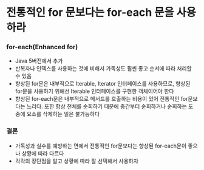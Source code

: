 # 전통적인 for 문보다는 for-each 문을 사용하라

### for-each(Enhanced for)
  - Java 5버전에서 추가
  - 반복자나 인덱스를 사용하는 것에 비해서 가독성도 훨씬 좋고 순서에 따라 처리할 수 있음
  - 향상된 for문은 내부적으로 Iterable, Iterator 인터페이스를 사용하므로, 향상된 for문을 사용하기 위해선 Iterable 인터페이스를 구현한 객체이어야 한다
  - 향상된 for-each문은 내부적으로 메서드를 호출하는 비용이 있어 전통적인 for문보다는 느리다. 또한 항상 전체를 순회하기 때문에 중간부터 순회하거나 순회하는 도중에 요소를 삭제하는 일은 불가능하다

### 결론
  - 가독성과 실수를 예방하는 면에서 전통적인 for문보다는 향상된 for-each문이 좋으나 상황에 따라 다르다
  - 각각의 장단점을 알고 상황에 따라 잘 선택해서 사용하자
